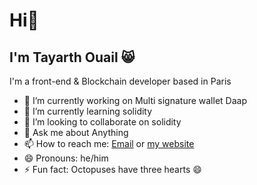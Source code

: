 # Hi👋
## I'm Tayarth Ouail 😸

I'm a front-end & Blockchain developer based in Paris

- 🔭 I’m currently working on Multi signature wallet Daap
- 🌱 I’m currently learning solidity
- 👯 I’m looking to collaborate on solidity
- 💬 Ask me about Anything
- 📫 How to reach me: [Email](tayarthouail@gmail.com) or  [my website](https://www.tayarthouail.com/)
- 😄 Pronouns: he/him
- ⚡ Fun fact: Octopuses have three hearts 😄

